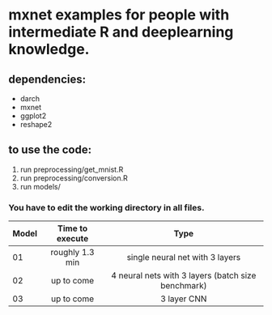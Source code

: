 # mxnet examples for people with intermediate R and deeplearning knowledge.

## dependencies:

* darch
* mxnet
* ggplot2
* reshape2

## to use the code:

1. run preprocessing/get_mnist.R
2. run preprocessing/conversion.R
3. run models/<any file of your choice>

### You have to edit the working directory in all files.



| Model         | Time to execute     | Type                                                |
| ------------- |:-------------------:|:---------------------------------------------------:|  
| 01            | roughly 1.3 min     | single neural net with 3 layers                     |
| 02            | up to come          | 4 neural nets with 3 layers (batch size benchmark)  |
| 03            | up to come          | 3 layer CNN                                         |